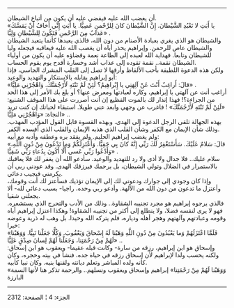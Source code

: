 ------------------------------------------------------------------------

أن يغضب الله عليه فيقضي عليه أن يكون من أتباع الشيطان.  
«يا أَبَتِ لا تَعْبُدِ الشَّيْطانَ. إِنَّ الشَّيْطانَ كانَ لِلرَّحْمنِ عَصِيًّا. يا أَبَتِ إِنِّي أَخافُ أَنْ
يَمَسَّكَ عَذابٌ مِنَ الرَّحْمنِ فَتَكُونَ لِلشَّيْطانِ وَلِيًّا» .  
والشيطان هو الذي يغري بعبادة الأصنام من دون الله، فالذي يعبدها كأنما
يتعبد الشيطان والشيطان عاص للرحمن. وإبراهيم يحذر أباه أن يغضب الله عليه
فيعاقبه فيجعله وليا للشيطان وتابعا. فهداية الله لعبده إلى الطاعة نعمة
وقضاؤه عليه أن يكون من أولياء الشيطان نقمة.. نقمة تقوده إلى عذاب أشد
وخسارة أفدح يوم يقوم الحساب.  
ولكن هذه الدعوة اللطيفة بأحب الألفاظ وأرقها لا تصل إلى القلب المشرك
الجاسي، فإذا أبو إبراهيم يقابله بالاستنكار والتهديد والوعيد:  
«قالَ: أَراغِبٌ أَنْتَ عَنْ آلِهَتِي يا إِبْراهِيمُ؟ لَئِنْ لَمْ تَنْتَهِ لَأَرْجُمَنَّكَ. وَاهْجُرْنِي مَلِيًّا»
.  
أراغب أنت عن آلهتي يا إبراهيم، وكاره لعبادتها ومعرض عنها؟ أو بلغ بك
الأمر إلى هذا الحد من الجراءة؟! فهذا إنذار لك بالموت الفظيع إن أنت أصررت
على هذا الموقف الشنيع: «لَئِنْ لَمْ تَنْتَهِ لَأَرْجُمَنَّكَ» ! فاغرب عن وجهي وابعد عني
طويلا. استبقاء لحياتك إن كنت تريد النجاة: «وَاهْجُرْنِي مَلِيًّا» ..  
بهذه الجهالة تلقى الرجل الدعوة إلى الهدى. وبهذه القسوة قابل القول المؤدب
المهذب. وذلك شأن الإيمان مع الكفر وشأن القلب الذي هذبه الإيمان والقلب
الذي أفسده الكفر.  
ولم يغضب إبراهيم الحليم. ولم يفقد بره وعطفه وأدبه مع أبيه:  
«قالَ: سَلامٌ عَلَيْكَ. سَأَسْتَغْفِرُ لَكَ رَبِّي إِنَّهُ كانَ بِي حَفِيًّا. وَأَعْتَزِلُكُمْ وَما تَدْعُونَ مِنْ
دُونِ اللَّهِ، وَأَدْعُوا رَبِّي عَسى أَلَّا أَكُونَ بِدُعاءِ رَبِّي شَقِيًّا» .  
سلام عليك.. فلا جدال ولا أذى ولا رد للتهديد والوعيد. سأدعو الله أن يغفر
لك فلا يعاقبك بالاستمرار في الضلال وتولي الشيطان، بل يرحمك فيرزقك الهدى.
وقد عودني ربي أن يكرمني فيجيب دعائي.  
وإذا كان وجودي إلى جوارك ودعوتي لك إلى الإيمان تؤذيك فسأعتز لك أنت
وقومك، وأعتزل ما تدعون من دون الله من الآلهة. وأدعو ربي وحده، راجيا-
بسبب دعائي لله- ألا يجعلني شقيا.  
فالذي يرجوه إبراهيم هو مجرد تجنيبه الشقاوة.. وذلك من الأدب والتحرج الذي
يستشعره. فهو لا يرى لنفسه فضلا، ولا يتطلع إلى أكثر من تجنيبه الشقاوة!
وهكذا اعتزل إبراهيم أباه وقومه وعبادتهم وآلهتهم وهجر أهله ودياره، فلم
يتركه الله وحيدا. بل وهب له ذرية وعوضه خيرا:  
«فَلَمَّا اعْتَزَلَهُمْ وَما يَعْبُدُونَ مِنْ دُونِ اللَّهِ وَهَبْنا لَهُ إِسْحاقَ وَيَعْقُوبَ. وَكُلًّا جَعَلْنا
نَبِيًّا. وَوَهَبْنا لَهُمْ مِنْ رَحْمَتِنا، وَجَعَلْنا لَهُمْ لِسانَ صِدْقٍ عَلِيًّا» ..  
وإسحاق هو ابن إبراهيم، رزقه من سارة- وكانت قبله عقيما- ويعقوب هو ابن
إسحاق: ولكنه يحسب ولدا لإبراهيم لأن إسحاق رزقه في حياة جده، فنشأ في بيته
وحجره، وكان كأنه ولده المباشر وتعلم ديانته ولقنها بنيه. وكان نبيا
كأبيه.  
«وَوَهَبْنا لَهُمْ مِنْ رَحْمَتِنا» إبراهيم وإسحاق ويعقوب ونسلهم.. والرحمة تذكر هنا
لأنها السمة البارزة

------------------------------------------------------------------------

الجزء: 4 ¦ الصفحة: 2312
